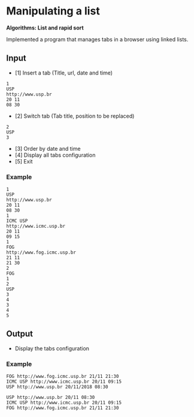 # Manipulating a list

**Algorithms: List and rapid sort**

Implemented a program that manages tabs in a browser using linked lists.

## Input

* [1] Insert a tab (Title, url, date and time)
```
1
USP
http://www.usp.br
20 11
08 30
```
* [2] Switch tab (Tab title, position to be replaced)
```
2
USP
3
```
* [3] Order by date and time
* [4] Display all tabs configuration
* [5] Exit

### Example
```
1
USP
http://www.usp.br
20 11
08 30
1
ICMC USP
http://www.icmc.usp.br
20 11
09 15
1
FOG
http://www.fog.icmc.usp.br
21 11
21 30
2
FOG
1
2
USP
3
4
3
4
5
```

## Output

* Display the tabs configuration

### Example
```
FOG http://www.fog.icmc.usp.br 21/11 21:30
ICMC USP http://www.icmc.usp.br 20/11 09:15
USP http://www.usp.br 20/11/2018 08:30

USP http://www.usp.br 20/11 08:30
ICMC USP http://www.icmc.usp.br 20/11 09:15
FOG http://www.fog.icmc.usp.br 21/11 21:30
```
